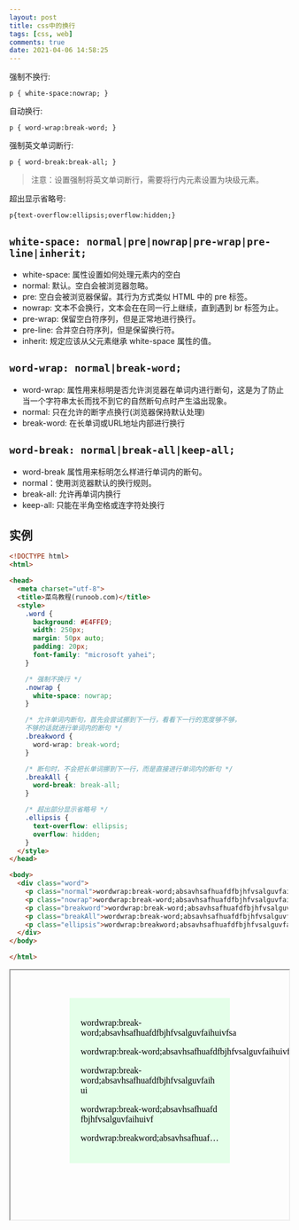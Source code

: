 ```yaml
---
layout: post
title: css中的换行
tags: [css, web]
comments: true
date: 2021-04-06 14:58:25
---
```


强制不换行:

`p { white-space:nowrap; }
`

自动换行:

`p { word-wrap:break-word; }
`

强制英文单词断行:

`p { word-break:break-all; }
`

> 注意：设置强制将英文单词断行，需要将行内元素设置为块级元素。

<!-- more -->

超出显示省略号:

```
p{text-overflow:ellipsis;overflow:hidden;}
```

## `white-space: normal|pre|nowrap|pre-wrap|pre-line|inherit;`

* white-space: 属性设置如何处理元素内的空白
* normal: 默认。空白会被浏览器忽略。
* pre: 空白会被浏览器保留。其行为方式类似 HTML 中的 pre 标签。
* nowrap: 文本不会换行，文本会在在同一行上继续，直到遇到 br 标签为止。
* pre-wrap: 保留空白符序列，但是正常地进行换行。
* pre-line: 合并空白符序列，但是保留换行符。
* inherit: 规定应该从父元素继承 white-space 属性的值。

## `word-wrap: normal|break-word; `

* word-wrap: 属性用来标明是否允许浏览器在单词内进行断句，这是为了防止当一个字符串太长而找不到它的自然断句点时产生溢出现象。
* normal: 只在允许的断字点换行(浏览器保持默认处理)
* break-word: 在长单词或URL地址内部进行换行

## `word-break: normal|break-all|keep-all; `

* word-break 属性用来标明怎么样进行单词内的断句。
* normal：使用浏览器默认的换行规则。
* break-all: 允许再单词内换行
* keep-all: 只能在半角空格或连字符处换行

## 实例

```html
<!DOCTYPE html>
<html>

<head>
  <meta charset="utf-8">
  <title>菜鸟教程(runoob.com)</title>
  <style>
    .word {
      background: #E4FFE9;
      width: 250px;
      margin: 50px auto;
      padding: 20px;
      font-family: "microsoft yahei";
    }

    /* 强制不换行 */
    .nowrap {
      white-space: nowrap;
    }

    /* 允许单词内断句，首先会尝试挪到下一行，看看下一行的宽度够不够，
    不够的话就进行单词内的断句 */
    .breakword {
      word-wrap: break-word;
    }

    /* 断句时，不会把长单词挪到下一行，而是直接进行单词内的断句 */
    .breakAll {
      word-break: break-all;
    }

    /* 超出部分显示省略号 */
    .ellipsis {
      text-overflow: ellipsis;
      overflow: hidden;
    }
  </style>
</head>

<body>
  <div class="word">
    <p class="normal">wordwrap:break-word;absavhsafhuafdfbjhfvsalguvfaihuivfsa</p>
    <p class="nowrap">wordwrap:break-word;absavhsafhuafdfbjhfvsalguvfaihuivfs</p>
    <p class="breakword">wordwrap:break-word;absavhsafhuafdfbjhfvsalguvfaihui</p>
    <p class="breakAll">wordwrap:break-word;absavhsafhuafdfbjhfvsalguvfaihuivf</p>
    <p class="ellipsis">wordwrap:breakword;absavhsafhuafdfbjhfvsalguvfaihuivfsab</p>
  </div>
</body>

</html>
```
<!-- /* md-file-format-disable */ -->
<iframe width="100%" height="450px" srcdoc="
<style type='text/css'>
    .word{background:#E4FFE9;width:250px;margin:50px auto;padding:20px;font-family:'microsoft yahei';}
    .nowrap{white-space:nowrap;}
    .breakword{word-wrap: break-word;}
    .breakAll{word-break:break-all;}  
    .ellipsis{text-overflow:ellipsis;overflow:hidden;}
</style>
<body>
<div class = 'word'>
    <p class = 'normal'>wordwrap:break-word;absavhsafhuafdfbjhfvsalguvfaihuivfsa</p>
    <p class = 'nowrap'>wordwrap:break-word;absavhsafhuafdfbjhfvsalguvfaihuivfs</p>          
    <p class = 'breakword'>wordwrap:break-word;absavhsafhuafdfbjhfvsalguvfaihui</p>
    <p class = 'breakAll'>wordwrap:break-word;absavhsafhuafdfbjhfvsalguvfaihuivf</p>
    <p class = 'ellipsis'>wordwrap:breakword;absavhsafhuafdfbjhfvsalguvfaihuivfsab</p>
</div>
</body>
">
</iframe>
